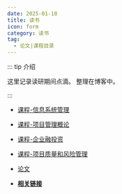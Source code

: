 ```yaml
---
date: 2025-01-18
title: 读书
icon: form
category: 读书
tag:
  - 论文|课程目录
---
```


::: tip 介绍

这里记录读研期间点滴。
整理在博客中。

:::

<!-- more -->

- [课程-信息系统管理](course_IT_manage.md)
- [课程-项目管理概论](course_PM_manage.md)
- [课程-企业融投资](course_enterprise_investment_and_financing_manage.md)
- [课程-项目质量和风险管理](course_quality_risk_manage.md)
- [论文](paper.md)

- [**相关链接**]()
